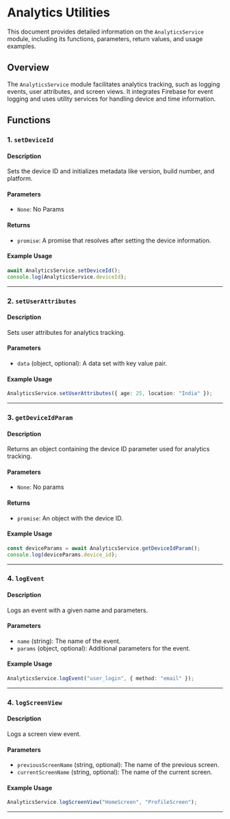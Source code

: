 # Analytics Utilities

This document provides detailed information on the `AnalyticsService` module, including its functions, parameters, return values, and usage examples.

## Overview

The `AnalyticsService` module facilitates analytics tracking, such as logging events, user attributes, and screen views. It integrates Firebase for event logging and uses utility services for handling device and time information.

## Functions

### 1. `setDeviceId`

#### Description

Sets the device ID and initializes metadata like version, build number, and platform.

#### Parameters

- `None`: No Params

#### Returns

- `promise`: A promise that resolves after setting the device information.

#### Example Usage

```typescript
await AnalyticsService.setDeviceId();
console.log(AnalyticsService.deviceId);
```

---

### 2. `setUserAttributes`

#### Description

Sets user attributes for analytics tracking.

#### Parameters

- `data` (object, optional): A data set with key value pair.

#### Example Usage

```typescript
AnalyticsService.setUserAttributes({ age: 25, location: "India" });
```

---

### 3. `getDeviceIdParam`

#### Description

Returns an object containing the device ID parameter used for analytics tracking.

#### Parameters

- `None`: No params

#### Returns

- `promise`: An object with the device ID.

#### Example Usage

```typescript
const deviceParams = await AnalyticsService.getDeviceIdParam();
console.log(deviceParams.device_id);
```

---

### 4. `logEvent`

#### Description

Logs an event with a given name and parameters.

#### Parameters

- `name` (string): The name of the event.
- `params` (object, optional): Additional parameters for the event.

#### Example Usage

```typescript
AnalyticsService.logEvent("user_login", { method: "email" });
```

---

### 4. `logScreenView`

#### Description

Logs a screen view event.

#### Parameters

- `previousScreenName` (string, optional): The name of the previous screen.
- `currentScreenName` (string, optional): The name of the current screen.

#### Example Usage

```typescript
AnalyticsService.logScreenView("HomeScreen", "ProfileScreen");
```

----
